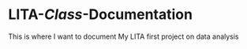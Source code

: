 # LITA-_Class_-Documentation
This is where I want to document My LITA first project on data analysis
